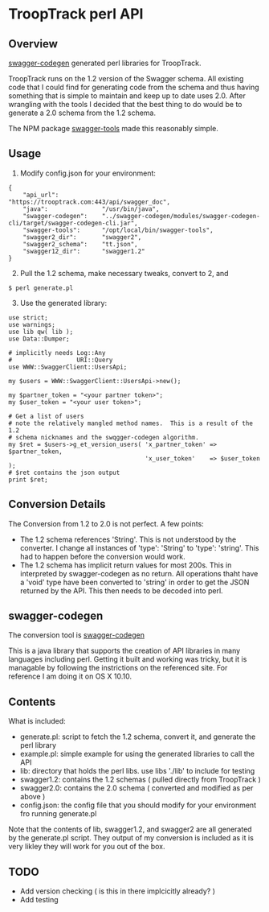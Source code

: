 # TroopTrack perl API

## Overview

[swagger-codegen](https://github.com/swagger-api/swagger-codegen#modifying-the-client-library-format) generated perl libraries for TroopTrack.

TroopTrack runs on the 1.2 version of the Swagger schema.  All
existing code that I could find for generating code from the schema
and thus having something that is simple to maintain and keep up to
date uses 2.0.  After wrangling with the tools I decided that the
best thing to do would be to generate a 2.0 schema from the 1.2
schema.

The NPM package [swagger-tools](https://www.npmjs.com/package/swagger-tools) made this reasonably simple.

## Usage

1. Modify config.json for your environment:

```
{
    "api_url":            "https://trooptrack.com:443/api/swagger_doc",
    "java":               "/usr/bin/java",
    "swagger-codegen":    "../swagger-codegen/modules/swagger-codegen-cli/target/swagger-codegen-cli.jar",
    "swagger-tools":      "/opt/local/bin/swagger-tools",
    "swagger2_dir":       "swagger2",
    "swagger2_schema":    "tt.json",
    "swagger12_dir":      "swagger1.2"
}
```

2. Pull the 1.2 schema, make necessary tweaks, convert to 2, and 
```
$ perl generate.pl
```

3. Use the generated library:

```
use strict;
use warnings;
use lib qw( lib );
use Data::Dumper;

# implicitly needs Log::Any
#                  URI::Query
use WWW::SwaggerClient::UsersApi;

my $users = WWW::SwaggerClient::UsersApi->new();

my $partner_token = "<your partner token>";
my $user_token = "<your user token>";

# Get a list of users
# note the relatively mangled method names.  This is a result of the 1.2
# schema nicknames and the swqgger-codegen algorithm.
my $ret = $users->g_et_version_users( 'x_partner_token' => $partner_token,
                                      'x_user_token'    => $user_token );
# $ret contains the json output 
print $ret;
```

## Conversion Details

The Conversion from 1.2 to 2.0 is not perfect.  A few points:

- The 1.2 schema references 'String'.  This is not understood by the converter. I change all instances of 'type': 'String' to 'type': 'string'. This had to happen before the conversion would work.
- The 1.2 schema has implicit return values for most 200s.  This in interpreted by swagger-codegen as no return.  All operations thaht have a 'void' type have been converted to 'string' in order to get the JSON returned by the API. This then needs to be decoded into perl.

## swagger-codegen

The conversion tool is [swagger-codegen](https://github.com/swagger-api/swagger-codegen#modifying-the-client-library-format)

This is a java library that supports the creation of API libraries in
many languages including perl.  Getting it built and working was
tricky, but it is managable by following the instrictions on the
referenced site.  For reference I am doing it on OS X 10.10.

## Contents

What is included:

- generate.pl: script to fetch the 1.2 schema, convert it, and generate the perl library
- example.pl: simple example for using the generated libraries to call the API
- lib: directory that holds the perl libs.  use libs './lib' to include for testing
- swagger1.2: contains the 1.2 schemas ( pulled directly from TroopTrack )
- swagger2.0: contains the 2.0 schema ( converted and modified as per above )
- config.json: the config file that you should modify for your environment fro running generate.pl

Note that the contents of lib, swagger1.2, and swagger2 are all generated by the generate.pl script.  They output of my conversion is included as it is very likley they will work for you out of the box.

## TODO

- Add version checking ( is this in there implcicitly already? )
- Add testing
